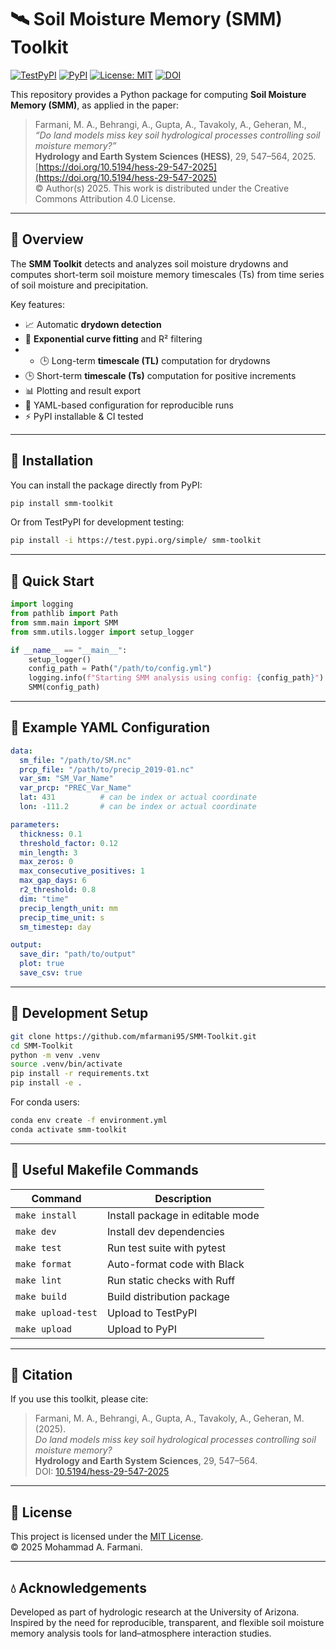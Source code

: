 # 🛰️ Soil Moisture Memory (SMM) Toolkit

[![TestPyPI](https://img.shields.io/badge/TestPyPI-smm--toolkit-blue)](https://test.pypi.org/project/smm-toolkit/)
[![PyPI](https://img.shields.io/pypi/v/smm-toolkit.svg)](https://pypi.org/project/smm-toolkit/)
[![License: MIT](https://img.shields.io/badge/License-MIT-yellow.svg)](LICENSE)
[![DOI](https://img.shields.io/badge/DOI-10.5194/hess--29--547--2025-blue)](https://doi.org/10.5194/hess-29-547-2025)

This repository provides a Python package for computing **Soil Moisture Memory (SMM)**, as applied in the paper:

> Farmani, M. A., Behrangi, A., Gupta, A., Tavakoly, A., Geheran, M.,  
> *“Do land models miss key soil hydrological processes controlling soil moisture memory?”*  
> **Hydrology and Earth System Sciences (HESS)**, 29, 547–564, 2025.  
> [https://doi.org/10.5194/hess-29-547-2025](https://doi.org/10.5194/hess-29-547-2025)  
> © Author(s) 2025. This work is distributed under the Creative Commons Attribution 4.0 License.

---

## 🌿 Overview

The **SMM Toolkit** detects and analyzes soil moisture drydowns and computes short-term soil moisture memory timescales (Ts) from time series of soil moisture and precipitation.  

Key features:
- 📈 Automatic **drydown detection**
- 🧪 **Exponential curve fitting** and R² filtering
- - 🕒 Long-term **timescale (TL)** computation for drydowns
- 🕒 Short-term **timescale (Ts)** computation for positive increments
- 📊 Plotting and result export
- 🧰 YAML-based configuration for reproducible runs
- ⚡ PyPI installable & CI tested

---


## 🧰 Installation

You can install the package directly from PyPI:

```bash
pip install smm-toolkit
```

Or from TestPyPI for development testing:

```bash
pip install -i https://test.pypi.org/simple/ smm-toolkit
```

---

## 🚀 Quick Start

```python
import logging
from pathlib import Path
from smm.main import SMM
from smm.utils.logger import setup_logger

if __name__ == "__main__":
    setup_logger()
    config_path = Path("/path/to/config.yml")
    logging.info(f"Starting SMM analysis using config: {config_path}")
    SMM(config_path)
```

---

## 🧾 Example YAML Configuration

```yaml
data:
  sm_file: "/path/to/SM.nc"
  prcp_file: "/path/to/precip_2019-01.nc"
  var_sm: "SM_Var_Name"
  var_prcp: "PREC_Var_Name"
  lat: 431          # can be index or actual coordinate
  lon: -111.2       # can be index or actual coordinate

parameters:
  thickness: 0.1
  threshold_factor: 0.12
  min_length: 3
  max_zeros: 0
  max_consecutive_positives: 1
  max_gap_days: 6
  r2_threshold: 0.8
  dim: "time"
  precip_length_unit: mm
  precip_time_unit: s
  sm_timestep: day

output:
  save_dir: "path/to/output"
  plot: true
  save_csv: true
```

---

## 🧪 Development Setup

```bash
git clone https://github.com/mfarmani95/SMM-Toolkit.git
cd SMM-Toolkit
python -m venv .venv
source .venv/bin/activate
pip install -r requirements.txt
pip install -e .
```

For conda users:

```bash
conda env create -f environment.yml
conda activate smm-toolkit
```

---

## 🧰 Useful Makefile Commands

| Command             | Description                                |
|----------------------|---------------------------------------------|
| `make install`       | Install package in editable mode           |
| `make dev`           | Install dev dependencies                   |
| `make test`          | Run test suite with pytest                 |
| `make format`        | Auto-format code with Black                |
| `make lint`          | Run static checks with Ruff                |
| `make build`         | Build distribution package                 |
| `make upload-test`   | Upload to TestPyPI                         |
| `make upload`        | Upload to PyPI                             |

---

## 📜 Citation

If you use this toolkit, please cite:

> Farmani, M. A., Behrangi, A., Gupta, A., Tavakoly, A., Geheran, M. (2025).  
> *Do land models miss key soil hydrological processes controlling soil moisture memory?*  
> **Hydrology and Earth System Sciences**, 29, 547–564.  
> DOI: [10.5194/hess-29-547-2025](https://doi.org/10.5194/hess-29-547-2025)

---

## 📜 License

This project is licensed under the [MIT License](LICENSE).  
© 2025 Mohammad A. Farmani.

---

## 💧 Acknowledgements

Developed as part of hydrologic research at the University of Arizona.  
Inspired by the need for reproducible, transparent, and flexible soil moisture memory analysis tools for land–atmosphere interaction studies.


